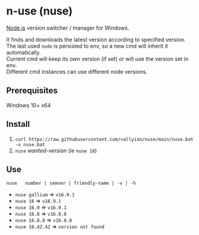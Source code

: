 # n-use (nuse)

[Node.js](https://nodejs.org/) version switcher / manager for Windows.  

It finds and downloads the latest version according to specified version.  
The last used `node` is persisted to env, so a new cmd will inherit it automatically.  
Current cmd will keep its own version (if set) or will use the version set in env.  
Different cmd instances can use different node versions.  

## Prerequisites

Windows 10+ x64

## Install

1. `curl https://raw.githubusercontent.com/vallyian/nuse/main/nuse.bat -o nuse.bat`
2. `nuse` *wanted-version* (ie `nuse 18`)

## Use

`nuse   number | semver | friendly-name | -v | -h`

* `nuse gallium` => `v16.9.1`
* `nuse 16` => `v16.9.1`
* `nuse 16.9` => `v16.9.1`
* `nuse 16.8` => `v16.8.0`
* `nuse 16.8.0` => `v16.8.0`
* `nuse 16.42.42` => `version not found`
